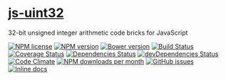 [js-uint32](http://aureooms.github.io/js-uint32)
==

32-bit unsigned integer arithmetic code bricks for JavaScript

[![NPM license](http://img.shields.io/npm/l/aureooms-js-uint32.svg?style=flat)](https://raw.githubusercontent.com/aureooms/js-uint32/master/LICENSE)
[![NPM version](http://img.shields.io/npm/v/aureooms-js-uint32.svg?style=flat)](https://www.npmjs.org/package/aureooms-js-uint32)
[![Bower version](http://img.shields.io/bower/v/aureooms-js-uint32.svg?style=flat)](http://bower.io/search/?q=aureooms-js-uint32)
[![Build Status](http://img.shields.io/travis/aureooms/js-uint32.svg?style=flat)](https://travis-ci.org/aureooms/js-uint32)
[![Coverage Status](http://img.shields.io/coveralls/aureooms/js-uint32.svg?style=flat)](https://coveralls.io/r/aureooms/js-uint32)
[![Dependencies Status](http://img.shields.io/david/aureooms/js-uint32.svg?style=flat)](https://david-dm.org/aureooms/js-uint32#info=dependencies)
[![devDependencies Status](http://img.shields.io/david/dev/aureooms/js-uint32.svg?style=flat)](https://david-dm.org/aureooms/js-uint32#info=devDependencies)
[![Code Climate](http://img.shields.io/codeclimate/github/aureooms/js-uint32.svg?style=flat)](https://codeclimate.com/github/aureooms/js-uint32)
[![NPM downloads per month](http://img.shields.io/npm/dm/aureooms-js-uint32.svg?style=flat)](https://www.npmjs.org/package/aureooms-js-uint32)
[![GitHub issues](http://img.shields.io/github/issues/aureooms/js-uint32.svg?style=flat)](https://github.com/aureooms/js-uint32/issues)
[![Inline docs](http://inch-ci.org/github/aureooms/js-uint32.svg?branch=master&style=shields)](http://inch-ci.org/github/aureooms/js-uint32)
